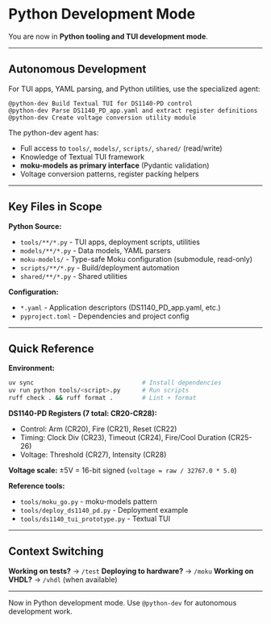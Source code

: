 # Python Development Mode

You are now in **Python tooling and TUI development mode**.

---

## Autonomous Development

For TUI apps, YAML parsing, and Python utilities, use the specialized agent:

```
@python-dev Build Textual TUI for DS1140-PD control
@python-dev Parse DS1140_PD_app.yaml and extract register definitions
@python-dev Create voltage conversion utility module
```

The python-dev agent has:
- Full access to `tools/`, `models/`, `scripts/`, `shared/` (read/write)
- Knowledge of Textual TUI framework
- **moku-models as primary interface** (Pydantic validation)
- Voltage conversion patterns, register packing helpers

---

## Key Files in Scope

**Python Source:**
- `tools/**/*.py` - TUI apps, deployment scripts, utilities
- `models/**/*.py` - Data models, YAML parsers
- `moku-models/` - Type-safe Moku configuration (submodule, read-only)
- `scripts/**/*.py` - Build/deployment automation
- `shared/**/*.py` - Shared utilities

**Configuration:**
- `*.yaml` - Application descriptors (DS1140_PD_app.yaml, etc.)
- `pyproject.toml` - Dependencies and project config

---

## Quick Reference

**Environment:**
```bash
uv sync                              # Install dependencies
uv run python tools/<script>.py      # Run scripts
ruff check . && ruff format .        # Lint + format
```

**DS1140-PD Registers (7 total: CR20-CR28):**
- Control: Arm (CR20), Fire (CR21), Reset (CR22)
- Timing: Clock Div (CR23), Timeout (CR24), Fire/Cool Duration (CR25-26)
- Voltage: Threshold (CR27), Intensity (CR28)

**Voltage scale:** ±5V = 16-bit signed (`voltage = raw / 32767.0 * 5.0`)

**Reference tools:**
- `tools/moku_go.py` - moku-models pattern
- `tools/deploy_ds1140_pd.py` - Deployment example
- `tools/ds1140_tui_prototype.py` - Textual TUI

---

## Context Switching

**Working on tests?** → `/test`
**Deploying to hardware?** → `/moku`
**Working on VHDL?** → `/vhdl` (when available)

---

Now in Python development mode. Use `@python-dev` for autonomous development work.
